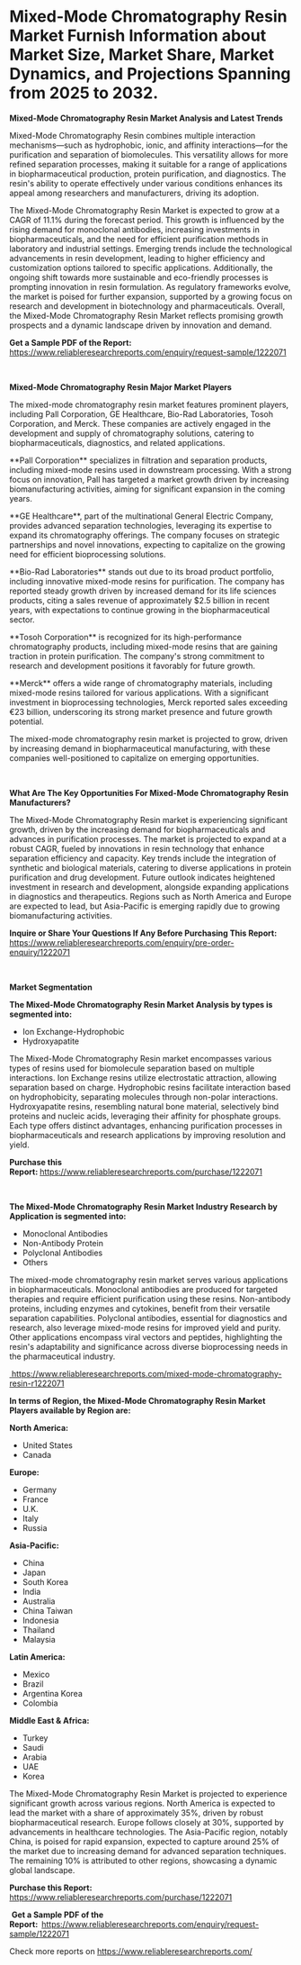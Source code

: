 <p><h1>Mixed-Mode Chromatography Resin Market Furnish Information about Market Size, Market Share, Market Dynamics, and Projections Spanning from 2025 to 2032.</h1></p><p><strong>Mixed-Mode Chromatography Resin Market Analysis and Latest Trends</strong></p>
<p><p>Mixed-Mode Chromatography Resin combines multiple interaction mechanisms—such as hydrophobic, ionic, and affinity interactions—for the purification and separation of biomolecules. This versatility allows for more refined separation processes, making it suitable for a range of applications in biopharmaceutical production, protein purification, and diagnostics. The resin's ability to operate effectively under various conditions enhances its appeal among researchers and manufacturers, driving its adoption.</p><p>The Mixed-Mode Chromatography Resin Market is expected to grow at a CAGR of 11.1% during the forecast period. This growth is influenced by the rising demand for monoclonal antibodies, increasing investments in biopharmaceuticals, and the need for efficient purification methods in laboratory and industrial settings. Emerging trends include the technological advancements in resin development, leading to higher efficiency and customization options tailored to specific applications. Additionally, the ongoing shift towards more sustainable and eco-friendly processes is prompting innovation in resin formulation. As regulatory frameworks evolve, the market is poised for further expansion, supported by a growing focus on research and development in biotechnology and pharmaceuticals. Overall, the Mixed-Mode Chromatography Resin Market reflects promising growth prospects and a dynamic landscape driven by innovation and demand.</p></p>
<p><strong>Get a Sample PDF of the Report:&nbsp;</strong> <a href="https://www.reliableresearchreports.com/enquiry/request-sample/1222071?utm_campaign=2208&utm_medium=2&utm_source=Github&utm_content=ia&utm_term=04042025&utm_id=mixed-mode-chromatography-resin">https://www.reliableresearchreports.com/enquiry/request-sample/1222071</a></p>
<p>&nbsp;</p>
<p><strong>Mixed-Mode Chromatography Resin Major Market Players</strong></p>
<p><p>The mixed-mode chromatography resin market features prominent players, including Pall Corporation, GE Healthcare, Bio-Rad Laboratories, Tosoh Corporation, and Merck. These companies are actively engaged in the development and supply of chromatography solutions, catering to biopharmaceuticals, diagnostics, and related applications.</p><p>**Pall Corporation** specializes in filtration and separation products, including mixed-mode resins used in downstream processing. With a strong focus on innovation, Pall has targeted a market growth driven by increasing biomanufacturing activities, aiming for significant expansion in the coming years.</p><p>**GE Healthcare**, part of the multinational General Electric Company, provides advanced separation technologies, leveraging its expertise to expand its chromatography offerings. The company focuses on strategic partnerships and novel innovations, expecting to capitalize on the growing need for efficient bioprocessing solutions.</p><p>**Bio-Rad Laboratories** stands out due to its broad product portfolio, including innovative mixed-mode resins for purification. The company has reported steady growth driven by increased demand for its life sciences products, citing a sales revenue of approximately $2.5 billion in recent years, with expectations to continue growing in the biopharmaceutical sector.</p><p>**Tosoh Corporation** is recognized for its high-performance chromatography products, including mixed-mode resins that are gaining traction in protein purification. The company's strong commitment to research and development positions it favorably for future growth.</p><p>**Merck** offers a wide range of chromatography materials, including mixed-mode resins tailored for various applications. With a significant investment in bioprocessing technologies, Merck reported sales exceeding €23 billion, underscoring its strong market presence and future growth potential.</p><p>The mixed-mode chromatography resin market is projected to grow, driven by increasing demand in biopharmaceutical manufacturing, with these companies well-positioned to capitalize on emerging opportunities.</p></p>
<p>&nbsp;</p>
<p><strong>What Are The Key Opportunities For Mixed-Mode Chromatography Resin Manufacturers?</strong></p>
<p><p>The Mixed-Mode Chromatography Resin market is experiencing significant growth, driven by the increasing demand for biopharmaceuticals and advances in purification processes. The market is projected to expand at a robust CAGR, fueled by innovations in resin technology that enhance separation efficiency and capacity. Key trends include the integration of synthetic and biological materials, catering to diverse applications in protein purification and drug development. Future outlook indicates heightened investment in research and development, alongside expanding applications in diagnostics and therapeutics. Regions such as North America and Europe are expected to lead, but Asia-Pacific is emerging rapidly due to growing biomanufacturing activities.</p></p>
<p><strong>Inquire or Share Your Questions If Any Before Purchasing This Report:</strong> <a href="https://www.reliableresearchreports.com/enquiry/pre-order-enquiry/1222071?utm_campaign=2208&utm_medium=2&utm_source=Github&utm_content=ia&utm_term=04042025&utm_id=mixed-mode-chromatography-resin">https://www.reliableresearchreports.com/enquiry/pre-order-enquiry/1222071</a></p>
<p>&nbsp;</p>
<p><strong>Market Segmentation</strong></p>
<p><strong>The Mixed-Mode Chromatography Resin Market Analysis by types is segmented into:</strong></p>
<p><ul><li>Ion Exchange-Hydrophobic</li><li>Hydroxyapatite</li></ul></p>
<p><p>The Mixed-Mode Chromatography Resin market encompasses various types of resins used for biomolecule separation based on multiple interactions. Ion Exchange resins utilize electrostatic attraction, allowing separation based on charge. Hydrophobic resins facilitate interaction based on hydrophobicity, separating molecules through non-polar interactions. Hydroxyapatite resins, resembling natural bone material, selectively bind proteins and nucleic acids, leveraging their affinity for phosphate groups. Each type offers distinct advantages, enhancing purification processes in biopharmaceuticals and research applications by improving resolution and yield.</p></p>
<p><strong>Purchase this Report:&nbsp;</strong><a href="https://www.reliableresearchreports.com/purchase/1222071?utm_campaign=2208&utm_medium=2&utm_source=Github&utm_content=ia&utm_term=04042025&utm_id=mixed-mode-chromatography-resin">https://www.reliableresearchreports.com/purchase/1222071</a></p>
<p>&nbsp;</p>
<p><strong>The Mixed-Mode Chromatography Resin Market Industry Research by Application is segmented into:</strong></p>
<p><ul><li>Monoclonal Antibodies</li><li>Non-Antibody Protein</li><li>Polyclonal Antibodies</li><li>Others</li></ul></p>
<p><p>The mixed-mode chromatography resin market serves various applications in biopharmaceuticals. Monoclonal antibodies are produced for targeted therapies and require efficient purification using these resins. Non-antibody proteins, including enzymes and cytokines, benefit from their versatile separation capabilities. Polyclonal antibodies, essential for diagnostics and research, also leverage mixed-mode resins for improved yield and purity. Other applications encompass viral vectors and peptides, highlighting the resin's adaptability and significance across diverse bioprocessing needs in the pharmaceutical industry.</p></p>
<p><a href="https://www.reliableresearchreports.com/mixed-mode-chromatography-resin-r1222071?utm_campaign=2208&utm_medium=2&utm_source=Github&utm_content=ia&utm_term=04042025&utm_id=mixed-mode-chromatography-resin">&nbsp;https://www.reliableresearchreports.com/mixed-mode-chromatography-resin-r1222071</a></p>
<p><strong>In terms of Region, the Mixed-Mode Chromatography Resin Market Players available by Region are:</strong></p>
<p>
    <p> <strong> North America: </strong>
        <ul>
            <li>United States</li>
            <li>Canada</li>
        </ul>
        </p> 
    <p> <strong> Europe: </strong>
        <ul>
            <li>Germany</li>
            <li>France</li>
            <li>U.K.</li>
            <li>Italy</li>
            <li>Russia</li>
        </ul>
        </p> 
    <p> <strong> Asia-Pacific: </strong>
        <ul>
            <li>China</li>
            <li>Japan</li>
            <li>South Korea</li>
            <li>India</li>
            <li>Australia</li>
            <li>China Taiwan</li>
            <li>Indonesia</li>
            <li>Thailand</li>
            <li>Malaysia</li>
        </ul>
        </p> 
    <p> <strong> Latin America: </strong>
        <ul>
            <li>Mexico</li>
            <li>Brazil</li>
            <li>Argentina Korea</li>
            <li>Colombia</li>
        </ul>
        </p> 
    <p> <strong> Middle East & Africa: </strong>
        <ul>
            <li>Turkey</li>
            <li>Saudi</li>
            <li>Arabia</li>
            <li>UAE</li>
            <li>Korea</li>
        </ul>
    </p>
    </p>
<p><p>The Mixed-Mode Chromatography Resin Market is projected to experience significant growth across various regions. North America is expected to lead the market with a share of approximately 35%, driven by robust biopharmaceutical research. Europe follows closely at 30%, supported by advancements in healthcare technologies. The Asia-Pacific region, notably China, is poised for rapid expansion, expected to capture around 25% of the market due to increasing demand for advanced separation techniques. The remaining 10% is attributed to other regions, showcasing a dynamic global landscape.</p></p>
<p><strong>Purchase this Report: </strong><a href="https://www.reliableresearchreports.com/purchase/1222071?utm_campaign=2208&utm_medium=2&utm_source=Github&utm_content=ia&utm_term=04042025&utm_id=mixed-mode-chromatography-resin">https://www.reliableresearchreports.com/purchase/1222071</a></p>
<p>&nbsp;<strong>Get a Sample PDF of the Report:&nbsp;&nbsp;</strong><a href="https://www.reliableresearchreports.com/enquiry/request-sample/1222071?utm_campaign=2208&utm_medium=2&utm_source=Github&utm_content=ia&utm_term=04042025&utm_id=mixed-mode-chromatography-resin">https://www.reliableresearchreports.com/enquiry/request-sample/1222071</a></p>
<p><strong></strong></p>
<p>Check more reports on <a href="https://www.reliableresearchreports.com/?utm_campaign=2208&utm_medium=2&utm_source=Github&utm_content=ia&utm_term=04042025&utm_id=mixed-mode-chromatography-resin">https://www.reliableresearchreports.com/</a></p>